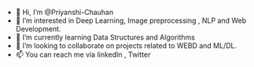 - 👋 Hi, I’m @Priyanshi-Chauhan
- 👀 I’m interested in Deep Learning, Image preprocessing , NLP and Web Development. 
- 🌱 I’m currently learning Data Structures and Algorithms
- 💞️ I’m looking to collaborate on projects related to WEBD and ML/DL.
- 📫 You can reach me via linkedIn , Twitter

<!---
Priyanshi-Chauhan/Priyanshi-Chauhan is a ✨ special ✨ repository because its `README.md` (this file) appears on your GitHub profile.
You can click the Preview link to take a look at your changes.
--->
